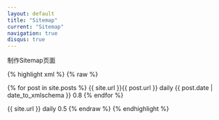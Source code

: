 ```yaml
---
layout: default
title: "Sitemap"
current: "Sitemap"
navigation: true
disqus: true
---
```


制作Sitemap页面

{% highlight xml %}
{% raw %}
<?xml version="1.0" encoding="UTF-8"?>
<urlset xmlns="http://www.sitemaps.org/schemas/sitemap/0.9"
  xmlns:image="http://www.google.com/schemas/sitemap-image/1.1"
  xmlns:mobile="http://www.google.com/schemas/sitemap-mobile/1.0">

  {% for post in site.posts %}
  <url>
    <loc>{{ site.url }}{{ post.url }}</loc>
    <changefreq>daily</changefreq>
    <lastmod>{{ post.date | date_to_xmlschema }}</lastmod>
    <priority>0.8</priority>
  </url>
  {% endfor %}

  <url>
	<loc>{{ site.url }}</loc>
    <changefreq>daily</changefreq>
    <priority>0.5</priority>
  </url>

</urlset>
{% endraw %}
{% endhighlight %}
